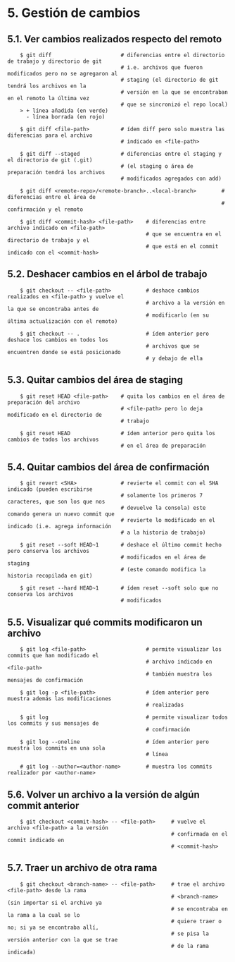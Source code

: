 # 5. Gestión de cambios

## 5.1. Ver cambios realizados respecto del remoto

        $ git diff                      # diferencias entre el directorio de trabajo y directorio de git
                                        # i.e. archivos que fueron modificados pero no se agregaron al
                                        # staging (el directorio de git tendrá los archivos en la
                                        # versión en la que se encontraban en el remoto la última vez
                                        # que se sincronizó el repo local)
        > + línea añadida (en verde)
          - línea borrada (en rojo)     

        $ git diff <file-path>          # ídem diff pero solo muestra las diferencias para el archivo
                                        # indicado en <file-path>     

        $ git diff --staged             # diferencias entre el staging y el directorio de git (.git)
                                        # (el staging o área de preparación tendrá los archivos
                                        # modificados agregados con add)

        $ git diff <remote-repo>/<remote-branch>..<local-branch>        # diferencias entre el área de
                                                                        # confirmación y el remoto        

        $ git diff <commit-hash> <file-path>    # diferencias entre archivo indicado en <file-path>
                                                # que se encuentra en el directorio de trabajo y el
                                                # que está en el commit indicado con el <commit-hash>

## 5.2. Deshacer cambios en el árbol de trabajo

        $ git checkout -- <file-path>           # deshace cambios realizados en <file-path> y vuelve el
                                                # archivo a la versión en la que se encontraba antes de
                                                # modificarlo (en su última actualización con el remoto)

        $ git checkout -- .                     # ídem anterior pero deshace los cambios en todos los
                                                # archivos que se encuentren donde se está posicionado
                                                # y debajo de ella

## 5.3. Quitar cambios del área de staging

        $ git reset HEAD <file-path>    # quita los cambios en el área de preparación del archivo
                                        # <file-path> pero lo deja modificado en el directorio de
                                        # trabajo

        $ git reset HEAD                # ídem anterior pero quita los cambios de todos los archivos
                                        # en el área de preparación

## 5.4. Quitar cambios del área de confirmación

        $ git revert <SHA>              # revierte el commit con el SHA indicado (pueden escribirse
                                        # solamente los primeros 7 caracteres, que son los que nos
                                        # devuelve la consola) este comando genera un nuevo commit que
                                        # revierte lo modificado en el indicado (i.e. agrega información
                                        # a la historia de trabajo)
        
        $ git reset --soft HEAD~1       # deshace el último commit hecho pero conserva los archivos
                                        # modificados en el área de staging
                                        # (este comando modifica la historia recopilada en git)
        
        $ git reset --hard HEAD~1       # ídem reset --soft solo que no conserva los archivos 
                                        # modificados

## 5.5. Visualizar qué commits modificaron un archivo

        $ git log <file-path>                   # permite visualizar los commits que han modificado el
                                                # archivo indicado en <file-path>
                                                # también muestra los mensajes de confirmación
        
        $ git log -p <file-path>                # ídem anterior pero muestra además las modificaciones
                                                # realizadas

        $ git log                               # permite visualizar todos los commits y sus mensajes de
                                                # confirmación

        $ git log --oneline                     # ídem anterior pero muestra los commits en una sola
                                                # línea

        # git log --author=<author-name>        # muestra los commits realizador por <author-name>

## 5.6. Volver un archivo a la versión de algún commit anterior
        
        $ git checkout <commit-hash> -- <file-path>     # vuelve el archivo <file-path> a la versión
                                                        # confirmada en el commit indicado en
                                                        # <commit-hash>

## 5.7. Traer un archivo de otra rama

        $ git checkout <branch-name> -- <file-path>     # trae el archivo <file-path> desde la rama
                                                        # <branch-name> (sin importar si el archivo ya
                                                        # se encontraba en la rama a la cual se lo 
                                                        # quiere traer o no; si ya se encontraba allí,
                                                        # se pisa la versión anterior con la que se trae
                                                        # de la rama indicada)
